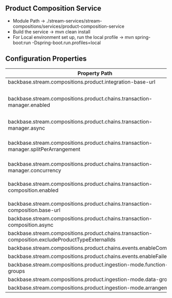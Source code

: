 ## Product Composition Service
* Module Path -> ./stream-services/stream-compositions/services/product-composition-service
* Build the service -> mvn clean install
* For Local environment set up, run the local profile -> mvn spring-boot:run -Dspring-boot.run.profiles=local

## Configuration Properties

| Property Path                                                                                     | Property Description                                                                                                                                                                                                        |
|---------------------------------------------------------------------------------------------------|-----------------------------------------------------------------------------------------------------------------------------------------------------------------------------------------------------------------------------|
| backbase.stream.compositions.product.integration-base-url                                         | The Integration base url, which pulls the data from core                                                                                                                                                                    |
| backbase.stream.compositions.product.chains.transaction-manager.enabled                           | The toggle for chaining with the OOTB Transaction Manager refresh transactions functionality to be enabled/disabled - Mutually exclusive with `backbase.stream.compositions.product.chains.transaction-composition.enabled` |                                  
| backbase.stream.compositions.product.chains.transaction-manager.async                             | The toggle for transaction refresh chaining to be async or sync                                                                                                                                                             |
| backbase.stream.compositions.product.chains.transaction-manager.splitPerArrangement               | The transaction manager supports a refresh call for all accounts at a single time; however, some systems can't handle the throughput, so we enable one request per arrangement                                              |                                             |
| backbase.stream.compositions.product.chains.transaction-manager.concurrency                       | In case a split per arrangement is made, and in sync mode, it limits the number of concurrent calls.                                                                                                                        |
| backbase.stream.compositions.product.chains.transaction-composition.enabled                       | The toggle for chaining with the Transaction Composition to be enabled/disabled - Mutually exclusive with `backbase.stream.compositions.product.chains.transaction-manager.enabled`                                         |
| backbase.stream.compositions.product.chains.transaction-composition.base-url                      | The transaction composition service base url                                                                                                                                                                                |
| backbase.stream.compositions.product.chains.transaction-composition.async                         | The toggle for composition chaining to be async or sync                                                                                                                                                                     |
| backbase.stream.compositions.product.chains.transaction-composition.excludeProductTypeExternalIds | The Product Types to be excluded during chaining                                                                                                                                                                            |
| backbase.stream.compositions.product.chains.events.enableCompleted                                | The toggle for enabling events on composition completion                                                                                                                                                                    |
| backbase.stream.compositions.product.chains.events.enableFailed                                   | The toggle for enabling events on composition failure                                                                                                                                                                       |
| backbase.stream.compositions.product.ingestion-mode.function-groups                               | The Ingestion mode for function groups [UPSERT,REPLACE]                                                                                                                                                                     |
| backbase.stream.compositions.product.ingestion-mode.data-groups                                   | The Ingestion mode for data groups [UPSERT,REPLACE]                                                                                                                                                                         |
| backbase.stream.compositions.product.ingestion-mode.arrangements                                  | The Ingestion mode for arrangments [UPSERT,REPLACE]                                                                                                                                                                         |
